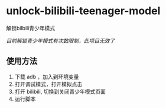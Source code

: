 # unlock-bilibili-teenager-model
解锁bilbili青少年模式

*目前解锁青少年模式有次数限制，此项目无效了*

## 使用方法

1. 下载 adb ，加入到环境变量
2. 打开调试模式，打开模拟点击
3. 打开 bilibili, 切换到关闭青少年模式页面
4. 运行脚本